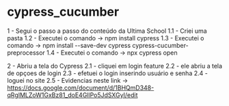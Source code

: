 # cypress_cucumber

1 - Segui o passo a passo do conteúdo da Ultima School
1.1 - Criei uma pasta 
1.2 - Executei o comando -> npm install cypress
1.3 - Executei o comando -> npm install --save-dev cypress cypress-cucumber-preprocessor
1.4 - Executei o comando -> npx cypress open

2 - Abriu a tela do Cypress
2.1 - cliquei em login feature
2.2 - ele abriu a tela de opçoes de login
2.3 - efetuei o login inserindo usuário e senha
2.4 - loguei no site
2.5 - Evidencias neste link -> https://docs.google.com/document/d/1BHQmD348-qRgIMLZoW1GxBz81_doE4GllPo5JdSXGyI/edit


